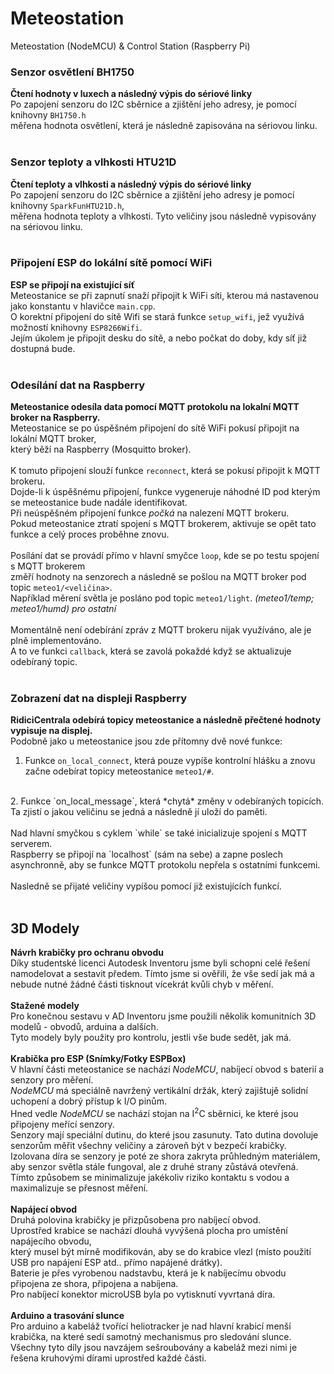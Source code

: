 # Meteostation
Meteostation (NodeMCU) &amp; Control Station (Raspberry Pi)

### Senzor osvětlení BH1750
**Čtení hodnoty v luxech a následný výpis do sériové linky**<br>
Po zapojení senzoru do I2C sběrnice a zjištění jeho adresy, je pomocí knihovny `BH1750.h` <br>
měřena hodnota osvětlení, která je následně zapisována na sériovou linku.<br>
<br>
### Senzor teploty a vlhkosti HTU21D
**Čtení teploty a vlhkosti a následný výpis do sériové linky**<br>
Po zapojení senzoru do I2C sběrnice a zjištění jeho adresy je pomocí knihovny `SparkFunHTU21D.h`,<br>
měřena hodnota teploty a vlhkosti. Tyto veličiny jsou následně vypisovány na sériovou linku.<br>
<br>

### Připojení ESP do lokální sítě pomocí WiFi
**ESP se připojí na existující síť**<br>
Meteostanice se při zapnutí snaží připojit k WiFi síti, kterou má nastavenou jako konstantu v hlavičce `main.cpp`.<br>
O korektní připojení do sítě Wifi se stará funkce `setup_wifi`, jež využívá možností knihovny `ESP8266Wifi`.<br>
Jejím úkolem je připojit desku do sítě, a nebo počkat do doby, kdy síť již dostupná bude.<br>
<br>
### Odesílání dat na Raspberry
**Meteostanice odesíla data pomocí MQTT protokolu na lokalní MQTT broker na Raspberry.**<br>
Meteostanice se po úspěšném připojení do sítě WiFi pokusí připojit na lokální MQTT broker,<br>
který běží na Raspberry (Mosquitto broker).<br>
<br>
K tomuto připojení slouží funkce `reconnect`, která se pokusí připojit k MQTT brokeru.<br>
Dojde-li k úspěšnému připojení, funkce vygeneruje náhodné ID pod kterým se meteostanice bude nadále identifikovat.<br>
Při neúspěšném připojení funkce *počká* na nalezení MQTT brokeru.<br>
Pokud meteostanice ztratí spojení s MQTT brokerem, aktivuje se opět tato funkce a celý proces proběhne znovu.<br>
<br>
Posílání dat se provádí přímo v hlavní smyčce `loop`, kde se po testu spojení s MQTT brokerem<br>
změří hodnoty na senzorech a následně se pošlou na MQTT broker pod topic `meteo1/<veličina>`.<br>
Například měrení světla je posláno pod topic `meteo1/light`. *(meteo1/temp; meteo1/humd) pro ostatní*<br>
<br>
Momentálně není odebírání zpráv z MQTT brokeru nijak využíváno, ale je plně implementováno.<br>
A to ve funkci `callback`, která se zavolá pokaždé když se aktualizuje odebíraný topic.<br>
<br>
### Zobrazení dat na displeji Raspberry
**RidiciCentrala odebírá topicy meteostanice a následně přečtené hodnoty vypisuje na displej.**<br>
Podobně jako u meteostanice jsou zde přítomny dvě nové funkce:<br>
1. Funkce `on_local_connect`, která pouze vypíše kontrolní hlášku a znovu začne odebírat topicy meteostanice `meteo1/#`.<br>
<br>
2. Funkce `on_local_message`, která *chytá* změny v odebíraných topicích. <br>
Ta zjistí o jakou veličinu se jedná a následně jí uloží do paměti.<br>
<br>
Nad hlavní smyčkou s cyklem `while` se také inicializuje spojení s MQTT serverem.<br>
Raspberry se připojí na `localhost` (sám na sebe) a zapne poslech asynchronně, aby se funkce MQTT protokolu nepřela s ostatními funkcemi.<br>
<br>
Nasledně se přijaté veličiny vypíšou pomocí již existujících funkcí.<br>
<br>

## 3D Modely
**Návrh krabičky pro ochranu obvodu**<br>
Díky studentské licenci Autodesk Inventoru jsme byli schopni celé řešení namodelovat a sestavit předem. Tímto jsme si ověřili, že vše sedí jak má a nebude nutné žádné části tisknout vícekrát kvůli chyb v měření.<br>
<br>
**Stažené modely**<br>
Pro konečnou sestavu v AD Inventoru jsme použili několik komunitních 3D modelů - obvodů, arduina a dalších.<br>
Tyto modely byly použity pro kontrolu, jestli vše bude sedět, jak má.<br>
<br>
**Krabička pro ESP (Snímky/Fotky ESPBox)**<br>
V hlavní části meteostanice se nachází *NodeMCU*, nabíjecí obvod s baterií a senzory pro měření.<br>
*NodeMCU* má speciálně navržený vertikální držák, který zajištujě solidní uchopení a dobrý přístup k I/O pinům.<br>
Hned vedle *NodeMCU* se nachází stojan na I<sup>2</sup>C sběrnici, ke které jsou připojeny meřící senzory.<br>
Senzory mají speciální dutinu, do které jsou zasunuty. Tato dutina dovoluje senzorům měřit všechny veličiny a zároveň být v bezpečí krabičky.<br>
Izolovana díra se senzory je poté ze shora zakryta průhledným materiálem, aby senzor světla stále fungoval, ale z druhé strany zůstává otevřená.<br> 
Tímto způsobem se minimalizuje jakékoliv riziko kontaktu s vodou a maximalizuje se přesnost měření.<br>
<br>
**Napájecí obvod**<br>
Druhá polovina krabičky je přizpůsobena pro nabíjecí obvod.<br>
Uprostřed krabice se nachází dlouhá vyvýšená plocha pro umístění napájecího obvodu, <br>
který musel být mírně modifikován, aby se do krabice vlezl (místo použití USB pro napájení ESP atd.. přímo napájené drátky). <br>
Baterie je přes vyrobenou nadstavbu, která je k nabíjecímu obvodu připojena ze shora, připojena a nabíjena.<br>
Pro nabíjecí konektor microUSB byla po vytisknutí vyvrtaná díra.<br>
<br>
**Arduino a trasování slunce**<br>
Pro arduino a kabeláž tvořící heliotracker je nad hlavní krabicí menší krabička, na které sedí samotný mechanismus pro sledování slunce.<br>
Všechny tyto díly jsou navzájem sešroubovány a kabeláž mezi nimi je řešena kruhovými dírami uprostřed každé části.<br>
<br>
